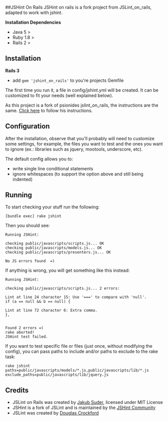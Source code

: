 ##JSHint On Rails
JSHint on rails is a fork project from JSLint_on_rails, adapted to work with jshint.

**Installation Dependencies**
* Java 5 >
* Ruby 1.8 >
* Rails 2 >

## Installation

**Rails 3**
* add `gem 'jshint_on_rails'` to you're projects Gemfile

The first time you run it, a file in config/jshint.yml will be created. It can be customized to fit your needs (well explained below).

As this project is a fork of psionides jslint_on_rails, the instructions are the same. [Click here](https://github.com/psionides/jslint_on_rails/blob/master/README.markdown) to follow his instructions.

## Configuration

After the installation, observe that you'll probably will need to customize some settings, for example, the files you want to test and the ones you want to ignore (ex.: libraries such as jquery, mootools, underscore, etc).

The default config allows you to:
* write single line conditional statements
* ignore whitespaces (to support the option above and still being indented)

## Running

To start checking your stuff run the following:

    [bundle exec] rake jshint

Then you should see:

    Running JSHint:
    
    checking public/javascripts/scripts.js... OK
    checking public/javascripts/models.js... OK
    checking public/javascripts/presenters.js... OK
    
    No JS errors found  =)

If anything is wrong, you will get something like this instead:

    Running JSHint:
    
    checking public/javascripts/scripts.js... 2 errors:
    
    Lint at line 24 character 15: Use '===' to compare with 'null'.
    if (a == null && b == null) {
    
    Lint at line 72 character 6: Extra comma.
    },
    
    
    Found 2 errors =(
    rake aborted!
    JSHint test failed.


If you want to test specific file or files (just once, without modifying the config), you can pass paths to include
and/or paths to exclude to the rake task:

    rake jshint paths=public/javascripts/models/*.js,public/javascripts/lib/*.js exclude_paths=public/javascripts/lib/jquery.js


## Credits

* JSLint on Rails was created by [Jakub Suder](http://psionides.jogger.pl), licensed under MIT License
* JSHint is a fork of JSLint and is maintained by the [JSHint Community](https://github.com/jshint/jshint)
* JSLint was created by [Douglas Crockford](http://jslint.com)
